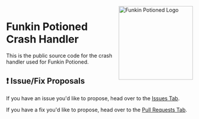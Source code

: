 <img src="https://avatars.githubusercontent.com/u/177294935" alt="Funkin Potioned Logo" align="right" width="200" height="200" />

# Funkin Potioned Crash Handler
This is the public source code for the crash handler used for Funkin Potioned.

## ❗ Issue/Fix Proposals
If you have an issue you'd like to propose, head over to the [Issues Tab](https://github.com/FNF-PotionedLab/Potioned-Crash-Handler/issues).

If you have a fix you'd like to propose, head over to the [Pull Requests Tab](https://github.com/FNF-PotionedLab/Potioned-Crash-Handler/pulls).
